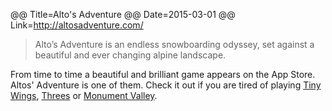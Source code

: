 @@ Title=Alto's Adventure
@@ Date=2015-03-01
@@ Link=http://altosadventure.com/

>Alto’s Adventure is an endless snowboarding odyssey, set against a beautiful and ever changing alpine landscape.

From time to time a beautiful and brilliant game appears on the App Store. Altos' Adventure is one  of them. Check it out if you are tired of playing [Tiny Wings](http://www.andreasilliger.com), [Threes](http://asherv.com/threes/) or [Monument Valley](http://www.monumentvalleygame.com).
